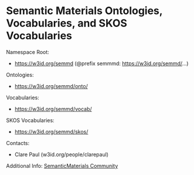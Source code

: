 Semantic Materials Ontologies, Vocabularies, and SKOS Vocabularies
===

Namespace Root:
* https://w3id.org/semmd  (@prefix semmmd: https://w3id.org/semmd/...)

Ontologies:
* https://w3id.org/semmd/onto/

Vocabularies:
* https://w3id.org/semmd/vocab/

SKOS Vocabularies:
* https://w3id.org/semmd/skos/

Contacts:
* Clare Paul (w3id.org/people/clarepaul)

Additional Info:
[SemanticMaterials Community](https://plus.google.com/u/0/communities/116154700533765771249)
